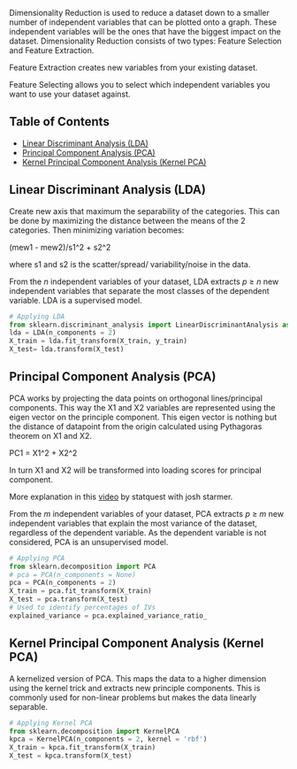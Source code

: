 Dimensionality Reduction is used to reduce a dataset down to a smaller number of independent variables that can be plotted onto a graph. These independent variables will be the ones that have the biggest impact on the dataset. Dimensionality Reduction consists of two types: Feature Selection and Feature Extraction.

Feature Extraction creates new variables from your existing dataset.

Feature Selecting allows you to select which independent variables you want to use your dataset against.
<!---
![Dimensionality Reduction](https://acius.co.uk/wp-content/themes/acius/machine_learning/imgs/ml/dimensionality-reduction.png)
--->
## Table of Contents
* [Linear Discriminant Analysis (LDA)](#linear-discriminant-analysis-lda)
* [Principal Component Analysis (PCA)](#principal-component-analysis-pca)
* [Kernel Principal Component Analysis (Kernel PCA)](#kernel-principal-component-analysis-kernel-pca)

## Linear Discriminant Analysis (LDA)
Create new axis that maximum the separability of the categories.  This can be done by maximizing the distance between the means of the 2 categories. Then minimizing variation becomes:

(mew1 - mew2)/s1^2 + s2^2

where s1 and s2 is the scatter/spread/ variability/noise in the data.



From the *n* independent variables of your dataset, LDA extracts *p* ≥ *n* new independent variables that separate the most classes of the dependent variable. LDA is a supervised model.
<!---
See the code [here](https://github.com/Achronus/Machine-Learning-101/blob/master/coding_templates_and_data_files/machine_learning/6.%20dimensionality_reduction/0.%20linear_discriminant_analysis.py) for an example of a LDA. To make this use the [LinearDiscriminantAnalysis](http://scikit-learn.org/stable/modules/generated/sklearn.discriminant_analysis.LinearDiscriminantAnalysis.html) class from the Scikit-Learn library.
--->
```python
# Applying LDA
from sklearn.discriminant_analysis import LinearDiscriminantAnalysis as LDA
lda = LDA(n_components = 2)
X_train = lda.fit_transform(X_train, y_train)
X_test= lda.transform(X_test)
```

## Principal Component Analysis (PCA)
PCA works by projecting the data points on orthogonal lines/principal components. This way the X1 and X2 variables are represented using the eigen vector on the principle component. This eigen vector is nothing but the distance of datapoint from the origin calculated using Pythagoras theorem on X1 and X2. 

PC1 = X1^2 + X2^2

In turn X1 and X2 will be transformed into loading scores for principal component.

More explanation in this [video](https://www.youtube.com/watch?v=FgakZw6K1QQ) by statquest with josh starmer.

From the *m* independent variables of your dataset, PCA extracts *p* ≥ *m* new independent variables that explain the most variance of the dataset, regardless of the dependent variable. As the dependent variable is not considered, PCA is an unsupervised model.
<!---
See the code [here](https://github.com/Achronus/Machine-Learning-101/blob/master/coding_templates_and_data_files/machine_learning/6.%20dimensionality_reduction/1.%20principal_component_analysis.py) for an example of a PCA. To make this use the [PCA](http://scikit-learn.org/stable/modules/generated/sklearn.decomposition.PCA.html) class from the Scikit-Learn library.
--->
```python
# Applying PCA
from sklearn.decomposition import PCA
# pca = PCA(n_components = None)
pca = PCA(n_components = 2)
X_train = pca.fit_transform(X_train)
X_test = pca.transform(X_test)
# Used to identify percentages of IVs
explained_variance = pca.explained_variance_ratio_
```

## Kernel Principal Component Analysis (Kernel PCA)
A kernelized version of PCA. This maps the data to a higher dimension using the kernel trick and extracts new principle components. This is commonly used for non-linear problems but makes the data linearly separable.
<!---
See the code [here](https://github.com/Achronus/Machine-Learning-101/blob/master/coding_templates_and_data_files/machine_learning/6.%20dimensionality_reduction/2.%20kernel_pca.py) for an example of a Kernel PCA. To make this use the [KernelPCA](http://scikit-learn.org/stable/modules/generated/sklearn.decomposition.KernelPCA.html) class from the Scikit-Learn library.
--->
```python
# Applying Kernel PCA
from sklearn.decomposition import KernelPCA
kpca = KernelPCA(n_components = 2, kernel = 'rbf')
X_train = kpca.fit_transform(X_train)
X_test = kpca.transform(X_test)
```